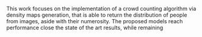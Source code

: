 This work focuses on the implementation of a crowd counting algorithm via density maps generation, that is able to 
return the distribution of people from images, aside with their numerosity. 
The proposed models reach performance close the state of the art results, while remaining

